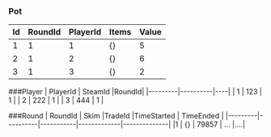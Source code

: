 ### Pot
|Id       | RoundId 	| PlayerId |Items |Value|
|---------|---------	|----------|----	|---- |
|   1     |    1     	|    1      |	{}    |  5   |
|   2     |    1     	|    2      |	 {}   |  6   | 
|   3     |     1 	  |      3    |	 {}   |  2   |

###Player
| PlayerId | SteamId |RoundId|
|---------|----------|----|
|    1     |      123    |  1  |
|    2     |     222     |  1  | 
|   3     |     444  |  1 |


###Round
| RoundId  | Skim    |TradeId    |TimeStarted  | TimeEnded 	|
|---------|----------|-----------|-------------|--------------|
|1        | {}        | 79857   | ...         |....|
